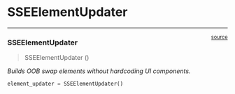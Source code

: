 # SSEElementUpdater


<!-- WARNING: THIS FILE WAS AUTOGENERATED! DO NOT EDIT! -->

------------------------------------------------------------------------

<a
href="https://github.com/cj-mills/cjm-fasthtml-sse/blob/main/cjm_fasthtml_sse/updater.py#L12"
target="_blank" style="float:right; font-size:smaller">source</a>

### SSEElementUpdater

>  SSEElementUpdater ()

*Builds OOB swap elements without hardcoding UI components.*

``` python
element_updater = SSEElementUpdater()
```
